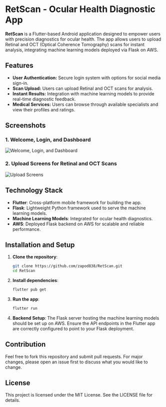 # RetScan - Ocular Health Diagnostic App

**RetScan** is a Flutter-based Android application designed to empower users with precision diagnostics for ocular health. The app allows users to upload Retinal and OCT (Optical Coherence Tomography) scans for instant analysis, integrating machine learning models deployed via Flask on AWS.

## Features

- **User Authentication:** Secure login system with options for social media sign-in.
- **Scan Upload:** Users can upload Retinal and OCT scans for analysis.
- **Instant Results:** Integration with machine learning models to provide real-time diagnostic feedback.
- **Medical Services:** Users can browse through available specialists and view their profiles and ratings.

## Screenshots

### 1. Welcome, Login, and Dashboard
![Welcome, Login, and Dashboard](https://github.com/user-attachments/assets/c52c95b8-946b-402b-97a1-6a8ac800fef1)

### 2. Upload Screens for Retinal and OCT Scans
![Upload Screens](https://github.com/user-attachments/assets/0c171e28-136b-46b3-9175-2dbedf75275c)

## Technology Stack

- **Flutter**: Cross-platform mobile framework for building the app.
- **Flask**: Lightweight Python framework used to serve the machine learning models.
- **Machine Learning Models**: Integrated for ocular health diagnostics.
- **AWS**: Deployed Flask backend on AWS for scalable and reliable performance.

## Installation and Setup

1. **Clone the repository**:
   ```bash
   git clone https://github.com/zapod838/RetScan.git
   cd RetScan
   ```
2. **Install dependencies**:
   ```bash
   flutter pub get
   ```
3. **Run the app**:
   ```bash
   flutter run
   ```
4. **Backend Setup**:
The Flask server hosting the machine learning models should be set up on AWS. Ensure the API endpoints in the Flutter app are correctly configured to point to your Flask deployment.

## Contribution
Feel free to fork this repository and submit pull requests. For major changes, please open an issue first to discuss what you would like to change.

## License
This project is licensed under the MIT License. See the LICENSE file for details.






